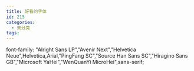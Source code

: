 ```yaml
---
title: 好看的字体
id: 215
categories:
  - 未分类
tags:
---
```


<span class="webkit-css-property">font-family</span>: <span class="value">"Alright Sans LP","Avenir Next","Helvetica Neue",Helvetica,Arial,"PingFang SC","Source Han Sans SC","Hiragino Sans GB","Microsoft YaHei","WenQuanYi MicroHei",sans-serif</span>;